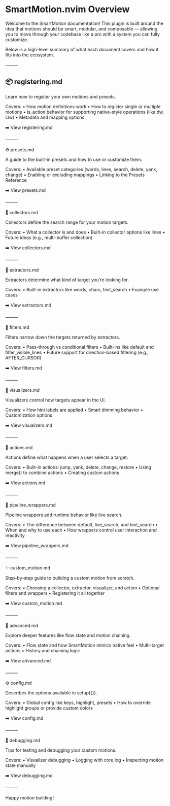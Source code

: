# SmartMotion.nvim Overview

Welcome to the SmartMotion documentation! This plugin is built around the idea that motions should be smart, modular, and composable — allowing you to move through your codebase like a pro with a system you can fully customize.

Below is a high-level summary of what each document covers and how it fits into the ecosystem.

⸻

## 📦 registering.md

Learn how to register your own motions and presets.

Covers:
	•	How motion definitions work
	•	How to register single or multiple motions
	•	is_action behavior for supporting native-style operations (like dw, ciw)
	•	Metadata and mapping options

➡️ View registering.md

⸻

⚙️ presets.md

A guide to the built-in presets and how to use or customize them.

Covers:
	•	Available preset categories (words, lines, search, delete, yank, change)
	•	Enabling or excluding mappings
	•	Linking to the Presets Reference

➡️ View presets.md

⸻

🧱 collectors.md

Collectors define the search range for your motion targets.

Covers:
	•	What a collector is and does
	•	Built-in collector options like lines
	•	Future ideas (e.g., multi-buffer collection)

➡️ View collectors.md

⸻

🔎 extractors.md

Extractors determine what kind of target you’re looking for.

Covers:
	•	Built-in extractors like words, chars, text_search
	•	Example use cases

➡️ View extractors.md

⸻

🧹 filters.md

Filters narrow down the targets returned by extractors.

Covers:
	•	Pass-through vs conditional filters
	•	Built-ins like default and filter_visible_lines
	•	Future support for direction-based filtering (e.g., AFTER_CURSOR)

➡️ View filters.md

⸻

🎨 visualizers.md

Visualizers control how targets appear in the UI.

Covers:
	•	How hint labels are applied
	•	Smart dimming behavior
	•	Customization options

➡️ View visualizers.md

⸻

🧠 actions.md

Actions define what happens when a user selects a target.

Covers:
	•	Built-in actions: jump, yank, delete, change, restore
	•	Using merge() to combine actions
	•	Creating custom actions

➡️ View actions.md

⸻

🧪 pipeline_wrappers.md

Pipeline wrappers add runtime behavior like live search.

Covers:
	•	The difference between default, live_search, and text_search
	•	When and why to use each
	•	How wrappers control user interaction and reactivity

➡️ View pipeline_wrappers.md

⸻

✨ custom_motion.md

Step-by-step guide to building a custom motion from scratch.

Covers:
	•	Choosing a collector, extractor, visualizer, and action
	•	Optional filters and wrappers
	•	Registering it all together

➡️ View custom_motion.md

⸻

🚀 advanced.md

Explore deeper features like flow state and motion chaining.

Covers:
	•	Flow state and how SmartMotion mimics native feel
	•	Multi-target actions
	•	History and chaining logic

➡️ View advanced.md

⸻

⚙️ config.md

Describes the options available in setup({}).

Covers:
	•	Global config like keys, highlight, presets
	•	How to override highlight groups or provide custom colors

➡️ View config.md

⸻

🐞 debugging.md

Tips for testing and debugging your custom motions.

Covers:
	•	Visualizer debugging
	•	Logging with core.log
	•	Inspecting motion state manually

➡️ View debugging.md

⸻

Happy motion building!